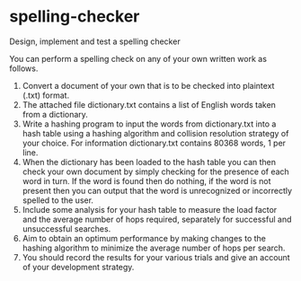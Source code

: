 # spelling-checker
Design, implement and test a spelling checker

You can perform a spelling check on any of your own written work as follows.

1. Convert a document of your own that is to be checked into plaintext (.txt) format.
2. The attached file dictionary.txt contains a list of English words taken from a dictionary.
3. Write a hashing program to input the words from dictionary.txt into a hash table using a hashing algorithm and collision resolution strategy of your choice.  For information dictionary.txt contains 80368 words, 1 per line.
4. When the dictionary has been loaded to the hash table you can then check your own document by simply checking for the presence of each word in turn.  If the word is found then do nothing, if the word is not present then you can output that the word is unrecognized or incorrectly spelled to the user.
4. Include some analysis for your hash table to measure the load factor and the average number of hops required, separately for successful and unsuccessful searches.
5. Aim to obtain an optimum performance by making changes to the hashing algorithm to minimize the average number of hops per search.
6. You should record the results for your various trials and give an account of your development strategy.
